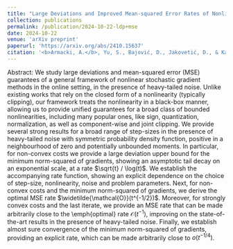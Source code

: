 ```yaml
---
title: "Large Deviations and Improved Mean-squared Error Rates of Nonlinear SGD: Heavy-tailed Noise and Power of Symmetry"
collection: publications
permalink: /publication/2024-10-22-ldp+mse
date: 2024-10-22
venue: 'arXiv preprint'
paperurl: 'https://arxiv.org/abs/2410.15637'
citation: '<b>Armacki, A.</b>, Yu, S., Bajović, D., Jakovetić, D., & Kar, S. (2024). Large Deviations and Improved Mean-squared Error Rates of Nonlinear SGD: Heavy-tailed Noise and Power of Symmetry. arxiv preprint, arxiv:2410.15637'
---
```


Abstract: We study large deviations and mean-squared error (MSE) guarantees of a general framework of nonlinear stochastic gradient methods in the online setting, in the presence of heavy-tailed noise. Unlike existing works that rely on the closed form of a nonlinearity (typically clipping), our framework treats the nonlinearity in a black-box manner, allowing us to provide unified guarantees for a broad class of bounded nonlinearities, including many popular ones, like sign, quantization, normalization, as well as component-wise and joint clipping. We provide several strong results for a broad range of step-sizes in the presence of heavy-tailed noise with symmetric probability density function, positive in a neighbourhood of zero and potentially unbounded moments. In particular, for non-convex costs we provide a large deviation upper bound for the minimum norm-squared of gradients, showing an asymptotic tail decay on an exponential scale, at a rate $\sqrt{t} / \log(t)$. We establish the accompanying rate function, showing an explicit dependence on the choice of step-size, nonlinearity, noise and problem parameters. Next, for non-convex costs and the minimum norm-squared of gradients, we derive the optimal MSE rate $\widetilde{\mathcal{O}}(t^{-1/2})$. Moreover, for strongly convex costs and the last iterate, we provide an MSE rate that can be made arbitrarily close to the \emph{optimal} rate $\mathcal{O}(t^{-1})$, improving on the state-of-the-art results in the presence of heavy-tailed noise. Finally, we establish almost sure convergence of the minimum norm-squared of gradients, providing an explicit rate, which can be made arbitrarily close to $o(t^{-1/4})$.